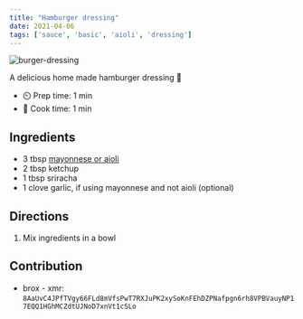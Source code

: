 ```yaml
---
title: "Hamburger dressing"
date: 2021-04-06
tags: ['sauce', 'basic', 'aioli', 'dressing']
---
```


![burger-dressing](/pix/burger-dressing.webp)

A delicious home made hamburger dressing 🍔

- ⏲️ Prep time: 1 min
- 🍳 Cook time: 1 min

## Ingredients

- 3 tbsp [mayonnese or aioli](mayonnaise-or-aioli.html)
- 2 tbsp ketchup
- 1 tbsp sriracha
- 1 clove garlic, if using mayonnese and not aioli (optional)

## Directions

1. Mix ingredients in a bowl

## Contribution

- brox - xmr: `8AaUvC4JPfTVgy66FLd8mVfsPwT7RXJuPK2xySoKnFEhDZPNafpgn6rh8VPBVauyNP17EQQ1HGhMCZdtUJNoD7xnVt1cSLo`
